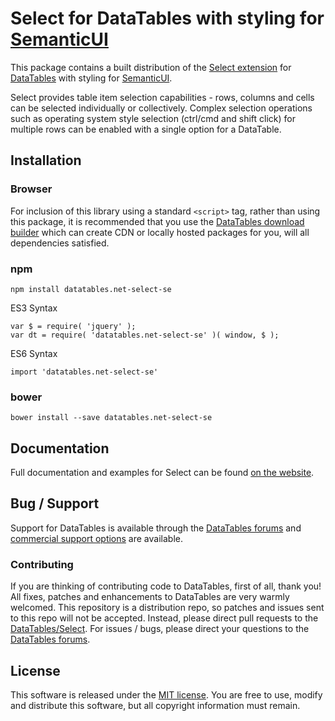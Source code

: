 # Select for DataTables with styling for [SemanticUI](https://semantic-ui.com/)

This package contains a built distribution of the [Select extension](https://datatables.net/extensions/Select) for [DataTables](https://datatables.net/) with styling for [SemanticUI](https://semantic-ui.com/).

Select provides table item selection capabilities - rows, columns and cells can be selected individually or collectively. Complex selection operations such as operating system style selection (ctrl/cmd and shift click) for multiple rows can be enabled with a single option for a DataTable.


## Installation

### Browser

For inclusion of this library using a standard `<script>` tag, rather than using this package, it is recommended that you use the [DataTables download builder](//datatables.net/download) which can create CDN or locally hosted packages for you, will all dependencies satisfied.

### npm

```
npm install datatables.net-select-se
```

ES3 Syntax
```
var $ = require( 'jquery' );
var dt = require( 'datatables.net-select-se' )( window, $ );
```

ES6 Syntax
```
import 'datatables.net-select-se'
```

### bower

```
bower install --save datatables.net-select-se
```



## Documentation

Full documentation and examples for Select can be found [on the website](https://datatables.net/extensions/select).


## Bug / Support

Support for DataTables is available through the [DataTables forums](//datatables.net/forums) and [commercial support options](//datatables.net/support) are available.


### Contributing

If you are thinking of contributing code to DataTables, first of all, thank you! All fixes, patches and enhancements to DataTables are very warmly welcomed. This repository is a distribution repo, so patches and issues sent to this repo will not be accepted. Instead, please direct pull requests to the [DataTables/Select](http://github.com/DataTables/Select). For issues / bugs, please direct your questions to the [DataTables forums](//datatables.net/forums).


## License

This software is released under the [MIT license](//datatables.net/license). You are free to use, modify and distribute this software, but all copyright information must remain.

